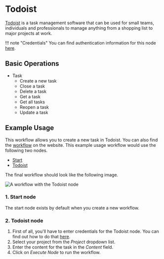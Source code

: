 # Todoist

[Todoist](https://todoist.com/) is a task management software that can be used for small teams, individuals and professionals to manage anything from a shopping list to major projects at work.

!!! note "Credentials"
    You can find authentication information for this node [here](/integrations/builtin/credentials/todoist/).


## Basic Operations

* Task
    * Create a new task
    * Close a task
    * Delete a task
    * Get a task
    * Get all tasks
    * Reopen a task
    * Update a task

## Example Usage

This workflow allows you to create a new task in Todoist. You can also find the [workflow](https://n8n.io/workflows/481) on the website. This example usage workflow would use the following two nodes.
- [Start](/integrations/builtin/core-nodes/n8n-nodes-base.start/)
- [Todoist]()

The final workflow should look like the following image.

![A workflow with the Todoist node](/_images/integrations/builtin/app-nodes/todoist/workflow.png)

### 1. Start node

The start node exists by default when you create a new workflow.

### 2. Todoist node

1. First of all, you'll have to enter credentials for the Todoist node. You can find out how to do that [here](/integrations/builtin/credentials/todoist/).
2. Select your project from the *Project* dropdown list.
3. Enter the content for the task in the *Content* field.
4. Click on *Execute Node* to run the workflow.




